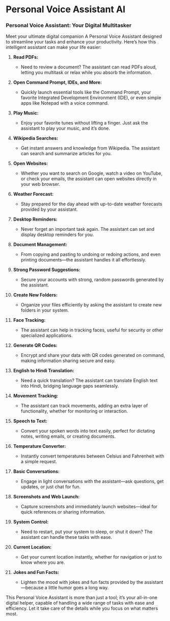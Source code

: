 # Personal Voice Assistant AI

### Personal Voice Assistant: Your Digital Multitasker

Meet your ultimate digital companion A Personal Voice Assistant designed to streamline your tasks and enhance your productivity. Here’s how this intelligent assistant can make your life easier:

1. **Read PDFs:**
   - Need to review a document? The assistant can read PDFs aloud, letting you multitask or relax while you absorb the information.

2. **Open Command Prompt, IDEs, and More:**
   - Quickly launch essential tools like the Command Prompt, your favorite Integrated Development Environment (IDE), or even simple apps like Notepad with a voice command.

3. **Play Music:**
   - Enjoy your favorite tunes without lifting a finger. Just ask the assistant to play your music, and it’s done.

4. **Wikipedia Searches:**
   - Get instant answers and knowledge from Wikipedia. The assistant can search and summarize articles for you.

5. **Open Websites:**
   - Whether you want to search on Google, watch a video on YouTube, or check your emails, the assistant can open websites directly in your web browser.

6. **Weather Forecast:**
   - Stay prepared for the day ahead with up-to-date weather forecasts provided by your assistant.

7. **Desktop Reminders:**
   - Never forget an important task again. The assistant can set and display desktop reminders for you.

8. **Document Management:**
   - From copying and pasting to undoing or redoing actions, and even printing documents—the assistant handles it all effortlessly.

9. **Strong Password Suggestions:**
   - Secure your accounts with strong, random passwords generated by the assistant.

10. **Create New Folders:**
    - Organize your files efficiently by asking the assistant to create new folders in your system.

11. **Face Tracking:**
    - The assistant can help in tracking faces, useful for security or other specialized applications.

12. **Generate QR Codes:**
    - Encrypt and share your data with QR codes generated on command, making information sharing secure and easy.

13. **English to Hindi Translation:**
    - Need a quick translation? The assistant can translate English text into Hindi, bridging language gaps seamlessly.

14. **Movement Tracking:**
    - The assistant can track movements, adding an extra layer of functionality, whether for monitoring or interaction.

15. **Speech to Text:**
    - Convert your spoken words into text easily, perfect for dictating notes, writing emails, or creating documents.

16. **Temperature Converter:**
    - Instantly convert temperatures between Celsius and Fahrenheit with a simple request.

17. **Basic Conversations:**
    - Engage in light conversations with the assistant—ask questions, get updates, or just chat for fun.

18. **Screenshots and Web Launch:**
    - Capture screenshots and immediately launch websites—ideal for quick references or sharing information.

19. **System Control:**
    - Need to restart, put your system to sleep, or shut it down? The assistant can handle these tasks with ease.

20. **Current Location:**
    - Get your current location instantly, whether for navigation or just to know where you are.

21. **Jokes and Fun Facts:**
    - Lighten the mood with jokes and fun facts provided by the assistant—because a little humor goes a long way.

This Personal Voice Assistant is more than just a tool; it’s your all-in-one digital helper, capable of handling a wide range of tasks with ease and efficiency. Let it take care of the details while you focus on what matters most.
